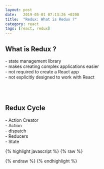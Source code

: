 ```yaml
---
layout: post
date:   2019-05-01 07:13:26 +0200
title:  "Redux: What is Redux ?"
category: react
tags: [react, redux]
---
```


<h2>What is Redux ? </h2>
- state management library <br />
- makes creating complex applications easier <br />
- not required to create a React app <br />
- not explicitly designed to work with React <br />

<br /><br />

<h2>Redux Cycle</h2>
- Action Creator <br />
- Action <br />
- dispatch <br />
- Reducers <br />
- State <br />



{% highlight javascript %}
{% raw %}

{% endraw %}
{% endhighlight %}

<br /><br />